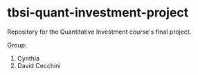 # tbsi-quant-investment-project
Repository for the Quantitative Investment course's final project. 

Group:
 1. Cynthia 
 2. David Cecchini

